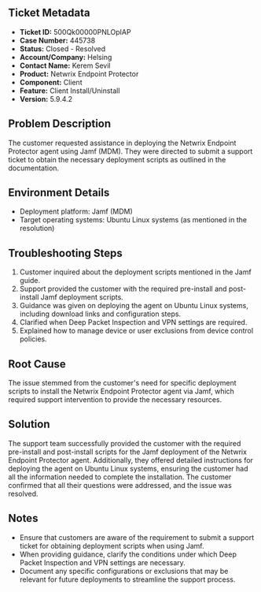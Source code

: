## Ticket Metadata
- **Ticket ID:** 500Qk00000PNLOpIAP
- **Case Number:** 445738
- **Status:** Closed - Resolved
- **Account/Company:** Helsing
- **Contact Name:** Kerem Sevil
- **Product:** Netwrix Endpoint Protector
- **Component:** Client
- **Feature:** Client Install/Uninstall
- **Version:** 5.9.4.2

## Problem Description
The customer requested assistance in deploying the Netwrix Endpoint Protector agent using Jamf (MDM). They were directed to submit a support ticket to obtain the necessary deployment scripts as outlined in the documentation.

## Environment Details
- Deployment platform: Jamf (MDM)
- Target operating systems: Ubuntu Linux systems (as mentioned in the resolution)

## Troubleshooting Steps
1. Customer inquired about the deployment scripts mentioned in the Jamf guide.
2. Support provided the customer with the required pre-install and post-install Jamf deployment scripts.
3. Guidance was given on deploying the agent on Ubuntu Linux systems, including download links and configuration steps.
4. Clarified when Deep Packet Inspection and VPN settings are required.
5. Explained how to manage device or user exclusions from device control policies.

## Root Cause
The issue stemmed from the customer's need for specific deployment scripts to install the Netwrix Endpoint Protector agent via Jamf, which required support intervention to provide the necessary resources.

## Solution
The support team successfully provided the customer with the required pre-install and post-install scripts for the Jamf deployment of the Netwrix Endpoint Protector agent. Additionally, they offered detailed instructions for deploying the agent on Ubuntu Linux systems, ensuring the customer had all the information needed to complete the installation. The customer confirmed that all their questions were addressed, and the issue was resolved.

## Notes
- Ensure that customers are aware of the requirement to submit a support ticket for obtaining deployment scripts when using Jamf.
- When providing guidance, clarify the conditions under which Deep Packet Inspection and VPN settings are necessary.
- Document any specific configurations or exclusions that may be relevant for future deployments to streamline the support process.